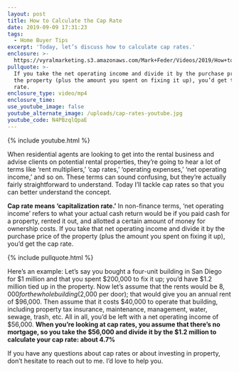 ```yaml
---
layout: post
title: How to Calculate the Cap Rate
date: 2019-09-09 17:31:23
tags:
  - Home Buyer Tips
excerpt: 'Today, let’s discuss how to calculate cap rates.'
enclosure: >-
  https://vyralmarketing.s3.amazonaws.com/Mark+Feder/Videos/2019/How+to+Calculate+the+Cap+Rate.mp4
pullquote: >-
  If you take the net operating income and divide it by the purchase price of
  the property (plus the amount you spent on fixing it up), you’d get the cap
  rate.
enclosure_type: video/mp4
enclosure_time:
use_youtube_image: false
youtube_alternate_image: /uploads/cap-rates-youtube.jpg
youtube_code: N4PBzqlQpaE
---
```


{% include youtube.html %}

When residential agents are looking to get into the rental business and advise clients on potential rental properties, they’re going to hear a lot of terms like ‘rent multipliers,’ ‘cap rates,’ ‘operating expenses,’ ‘net operating income,’ and so on. These terms can sound confusing, but they’re actually fairly straightforward to understand. Today I’ll tackle cap rates so that you can better understand the concept.

**Cap rate means ‘capitalization rate.’** In non-finance terms, ‘net operating income’ refers to what your actual cash return would be if you paid cash for a property, rented it out, and allotted a certain amount of money for ownership costs. If you take that net operating income and divide it by the purchase price of the property (plus the amount you spent on fixing it up), you’d get the cap rate.

{% include pullquote.html %}

Here’s an example: Let’s say you bought a four-unit building in San Diego for $1 million and that you spent $200,000 to fix it up; you’d have $1.2 million tied up in the property. Now let’s assume that the rents would be $8,000 for the whole building ($2,000 per door); that would give you an annual rent of $96,000. Then assume that it costs $40,000 to operate that building, including property tax insurance, maintenance, management, water, sewage, trash, etc. All in all, you’d be left with a net operating income of $56,000. **When you’re looking at cap rates, you assume that there’s no mortgage, so you take the $56,000 and divide it by the $1.2 million to calculate your cap rate: about 4.7%**

If you have any questions about cap rates or about investing in property, don’t hesitate to reach out to me. I’d love to help you.